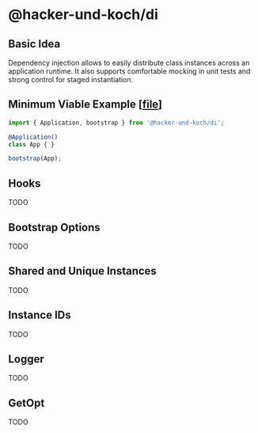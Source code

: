 # @hacker-und-koch/di
## Basic Idea
Dependency injection allows to easily distribute class instances across an application runtime. It also supports comfortable mocking in unit tests and strong control for staged instantiation.

## Minimum Viable Example [[file](./src/examples/minimal.ts)]
```typescript
import { Application, bootstrap } from '@hacker-und-koch/di';

@Application()
class App { }

bootstrap(App);
```
## Hooks
TODO

## Bootstrap Options
TODO

## Shared and Unique Instances
TODO

## Instance IDs
TODO

## Logger
TODO

## GetOpt
TODO
